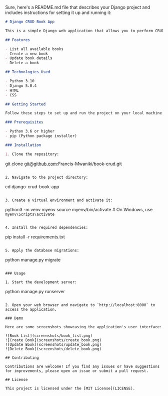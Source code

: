 Sure, here's a README.md file that describes your Django project and includes instructions for setting it up and running it:

```markdown
# Django CRUD Book App

This is a simple Django web application that allows you to perform CRUD (Create, Read, Update, Delete) operations on books. The application provides a user-friendly interface for managing a book list, adding new books, updating existing books, and deleting books.

## Features

- List all available books
- Create a new book
- Update book details
- Delete a book

## Technologies Used

- Python 3.10
- Django 5.0.4
- HTML
- CSS

## Getting Started

Follow these steps to set up and run the project on your local machine:

### Prerequisites

- Python 3.6 or higher
- pip (Python package installer)

### Installation

1. Clone the repository:

```
git clone git@github.com:Francis-Mwaniki/book-crud.git
```

2. Navigate to the project directory:

```
cd django-crud-book-app
```

3. Create a virtual environment and activate it:

```
python3 -m venv myenv
source myenv/bin/activate  # On Windows, use `myenv\Scripts\activate`
```

4. Install the required dependencies:

```
pip install -r requirements.txt
```

5. Apply the database migrations:

```
python manage.py migrate
```

### Usage

1. Start the development server:

```
python manage.py runserver
```

2. Open your web browser and navigate to `http://localhost:8000` to access the application.

### Demo

Here are some screenshots showcasing the application's user interface:

![Book List](screenshots/book_list.png)
![Create Book](screenshots/create_book.png)
![Update Book](screenshots/update_book.png)
![Delete Book](screenshots/delete_book.png)

## Contributing

Contributions are welcome! If you find any issues or have suggestions for improvements, please open an issue or submit a pull request.

## License

This project is licensed under the [MIT License](LICENSE).
```

